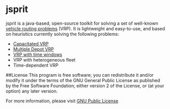 jsprit
======
jsprit is a java-based, open-source toolkit for solving a set of well-known [vehicle routing problems](http://neo.lcc.uma.es/vrp/vehicle-routing-problem/) (VRP). 
It is lightweight and easy-to-use, and based on heuristics currently solving the following problems:
- [Capacitated VRP](http://neo.lcc.uma.es/vrp/vrp-flavors/capacitated-vrp/)
- [Multiple Depot VRP](http://neo.lcc.uma.es/vrp/vrp-flavors/multiple-depot-vrp/)
- [VRP with time windows](http://neo.lcc.uma.es/vrp/vrp-flavors/vrp-with-time-windows/)
- VRP with heterogeneous fleet
- Time-dependent VRP

##License
This program is free software; you can redistribute it and/or
modify it under the terms of the GNU General Public License
as published by the Free Software Foundation; either version 2
of the License, or (at your option) any later version.

For more information, please visit [GNU Public License](http://opensource.org/licenses/GPL-2.0)
